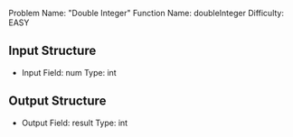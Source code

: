 Problem Name: "Double Integer"
Function Name: doubleInteger
Difficulty: EASY

## Input Structure
- Input Field: num
  Type: int

## Output Structure
- Output Field: result
  Type: int